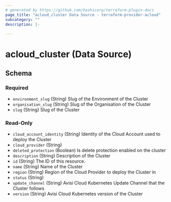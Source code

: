 ```yaml
---
# generated by https://github.com/hashicorp/terraform-plugin-docs
page_title: "acloud_cluster Data Source - terraform-provider-acloud"
subcategory: ""
description: |-
  
---
```


# acloud_cluster (Data Source)





<!-- schema generated by tfplugindocs -->
## Schema

### Required

- `environment_slug` (String) Slug of the Environment of the Cluster
- `organisation_slug` (String) Slug of the Organisation of the Cluster
- `slug` (String) Slug of the Cluster

### Read-Only

- `cloud_account_identity` (String) Identity of the Cloud Account used to deploy the Cluster
- `cloud_provider` (String)
- `deleted_protection` (Boolean) Is delete protection enabled on the cluster
- `description` (String) Description of the Cluster
- `id` (String) The ID of this resource.
- `name` (String) Name of the Cluster
- `region` (String) Region of the Cloud Provider to deploy the Cluster in
- `status` (String)
- `update_channel` (String) Avisi Cloud Kubernetes Update Channel that the Cluster follows
- `version` (String) Avisi Cloud Kubernetes version of the Cluster
